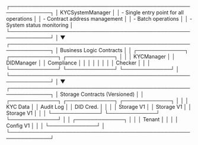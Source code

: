 ┌─────────────────────────────────────────────────────────────┐
│                KYCSystemManager                            │
│  - Single entry point for all operations                   │
│  - Contract address management                             │
│  - Batch operations                                        │
│  - System status monitoring                                │
└─────────────────────────────────────────────────────────────┘
                              │
                              ▼
┌─────────────────────────────────────────────────────────────┐
│                Business Logic Contracts                    │
│  ┌─────────────┐ ┌─────────────┐ ┌─────────────┐           │
│  │ KYCManager  │ │ DIDManager  │ │ Compliance  │           │
│  │             │ │             │ │ Checker     │           │
│  └─────────────┘ └─────────────┘ └─────────────┘           │
└─────────────────────────────────────────────────────────────┘
                              │
                              ▼
┌─────────────────────────────────────────────────────────────┐
│                Storage Contracts (Versioned)               │
│  ┌─────────────┐ ┌─────────────┐ ┌─────────────┐           │
│  │ KYC Data    │ │ Audit Log   │ │ DID Cred.   │           │
│  │ Storage V1  │ │ Storage V1  │ │ Storage V1  │           │
│  └─────────────┘ └─────────────┘ └─────────────┘           │
│  ┌─────────────┐                                           │
│  │ Tenant      │                                           │
│  │ Config V1   │                                           │
│  └─────────────┘                                           │
└─────────────────────────────────────────────────────────────┘